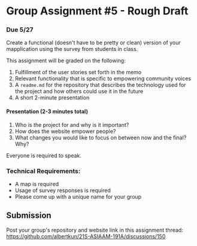 # Group Assignment #5 - Rough Draft
### Due 5/27
Create a functional (doesn't have to be pretty or clean) version of your mapplication using the survey from students in class. 

This assignment will be graded on the following:
1. Fulfillment of the user stories set forth in the memo
2. Relevant functionality that is specific to empowering community voices
3. A `readme.md` for the repository that describes the technology used for the project and how others could use it in the future
4. A short 2-minute presentation

#### Presentation (2-3 minutes total)
   1. Who is the project for and why is it important?
   2. How does the website empower people?
   3. What changes you would like to focus on between now and the final? Why?
   
   Everyone is required to speak.

### Technical Requirements:
   - A map is required
   - Usage of survey responses is required
   - Please come up with a unique name for your group

## Submission
Post your group's repository and website link in this assignment thread:
https://github.com/albertkun/21S-ASIAAM-191A/discussions/150
